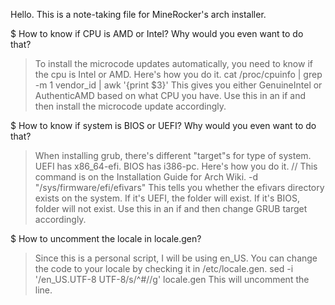 Hello. This is a note-taking file for MineRocker's arch installer.

$ How to know if CPU is AMD or Intel? Why would you even want to do that?
> To install the microcode updates automatically, you need to know if the cpu is Intel or AMD. Here's how you do it.
cat /proc/cpuinfo | grep -m 1 vendor_id | awk '{print $3}'
This gives you either GenuineIntel or AuthenticAMD based on what CPU you have. Use this in an if and then install the microcode update accordingly.

$ How to know if system is BIOS or UEFI? Why would you even want to do that?
> When installing grub, there's different "target"s for type of system. UEFI has x86_64-efi. BIOS has i386-pc. Here's how you do it. 
// This command is on the Installation Guide for Arch Wiki.
-d "/sys/firmware/efi/efivars"
This tells you whether the efivars directory exists on the system. If it's UEFI, the folder will exist. If it's BIOS, folder will not exist. Use this in an if and then change GRUB target accordingly.

$ How to uncomment the locale in locale.gen?
> Since this is a personal script, I will be using en_US. You can change the code to your locale by checking it in /etc/locale.gen.
> sed -i '/en_US.UTF-8 UTF-8/s/^#//g' locale.gen
> This will uncomment the line.
